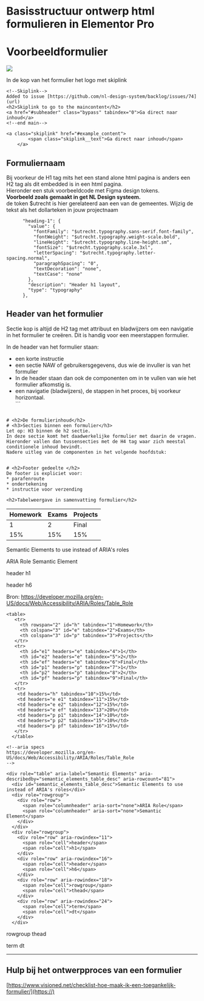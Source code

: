 # Basisstructuur ontwerp html formulieren in Elementor Pro

# Voorbeeldformulier

![](https://i.imgur.com/EW9vmj3.png)

In de kop van het formulier het logo met skiplink

```
<!--Skiplink-->
Added to issue [https://github.com/nl-design-system/backlog/issues/74](url)
<h2>Skiplink to go to the maincontent</h2>
<a href="#subheader" class="bypass" tabindex="0">Ga direct naar inhoud</a>
<!--end main-->

<a class="skiplink" href="#example_content">
        <span class="skiplink__text">Ga direct naar inhoud</span>
    </a>
```

## Formuliernaam

Bij voorkeur de H1 tag mits het een stand alone html pagina is anders een H2 tag als dit embedded is in een html pagina.  
Hieronder een stuk voorbeeldcode met Figma design tokens.  
**Voorbeeld zoals gemaakt in get NL Design systeem.**  
de token $utrecht is hier gerelateerd aan een van de gemeentes. Wijzig de tekst als het dollarteken in jouw projectnaam

```
      "heading-1": {
        "value": {
          "fontFamily": "$utrecht.typography.sans-serif.font-family",
          "fontWeight": "$utrecht.typography.weight-scale.bold",
          "lineHeight": "$utrecht.typography.line-height.sm",
          "fontSize": "$utrecht.typography.scale.3xl",
          "letterSpacing": "$utrecht.typography.letter-spacing.normal",
          "paragraphSpacing": "0",
          "textDecoration": "none",
          "textCase": "none"
        },
        "description": "Header h1 layout",
        "type": "typography"
      },
```

## Header van het formulier

Sectie kop is altijd de H2 tag met attribuut en bladwijzers om een navigatie in het formulier te creëren. Dit is handig voor een meerstappen formulier.

In de header van het formulier staan:

*   een korte instructie
*   een sectie NAW of gebruikersgegevens, dus wie de invuller is van het formulier
*   In de header staan dan ook de componenten om in te vullen van wie het formulier afkomstig is.
*   een navigatie (bladwijzers), de stappen in het proces, bij voorkeur horizontaal.  
    \`\`\`

```

# <h2>De formulierinhoud</h2>
# <h3>Secties binnen een formulier</h3> 
Let op: H3 binnen de h2 sectie.
In deze sectie komt het daadwerkelijke formulier met daarin de vragen.
Hieronder vallen dan tussensecties met de H4 tag waar zich meestal conditionele inhoud bevindt.
Nadere uitleg van de componenten in het volgende hoofdstuk:
```

```

# <h2>Footer gedeelte </h2>
De footer is expliciet voor:
* parafenroute
* ondertekening
* instructie voor verzending 
```

```
<h2>Tabelweergave in samenvatting formulier</h2>
```

| Homework | Exams | Projects |
| --- | --- | --- |
| 1 | 2 | Final |
| 15% | 15% | 15% |

Semantic Elements to use instead of ARIA's roles

ARIA Role Semantic Element

header h1

header h6

Bron: https://developer.mozilla.org/en-US/docs/Web/Accessibility/ARIA/Roles/Table_Role

```
<table>
   <tr>
     <th rowspan="2" id="h" tabindex="1">Homework</th>
     <th colspan="3" id="e" tabindex="2">Exams</th>
     <th colspan="3" id="p" tabindex="3">Projects</th>
   </tr>
   <tr>
     <th id="e1" headers="e" tabindex="4">1</th>
     <th id="e2" headers="e" tabindex="5">2</th>
     <th id="ef" headers="e" tabindex="6">Final</th>
     <th id="p1" headers="p" tabindex="7">1</th>
     <th id="p2" headers="p" tabindex="8">2</th>
     <th id="pf" headers="p" tabindex="9">Final</th>
   </tr>
   <tr>
    <td headers="h" tabindex="10">15%</td>
    <td headers="e e1" tabindex="11">15%</td>
    <td headers="e e2" tabindex="12">15%</td>
    <td headers="e ef" tabindex="13">20%</td>
    <td headers="p p1" tabindex="14">10%</td>
    <td headers="p p2" tabindex="15">10%</td>
    <td headers="p pf" tabindex="16">15%</td>
   </tr>
  </table>
  
<!--aria specs
https://developer.mozilla.org/en-US/docs/Web/Accessibility/ARIA/Roles/Table_Role    
-->

<div role="table" aria-label="Semantic Elements" aria-describedby="semantic_elements_table_desc" aria-rowcount="81">
  <div id="semantic_elements_table_desc">Semantic Elements to use instead of ARIA's roles</div>
  <div role="rowgroup">
    <div role="row">
      <span role="columnheader" aria-sort="none">ARIA Role</span>
      <span role="columnheader" aria-sort="none">Semantic Element</span>
    </div>
  </div>
  <div role="rowgroup">
    <div role="row" aria-rowindex="11">
      <span role="cell">header</span>
      <span role="cell">h1</span>
    </div>
    <div role="row" aria-rowindex="16">
      <span role="cell">header</span>
      <span role="cell">h6</span>
    </div>
    <div role="row" aria-rowindex="18">
      <span role="cell">rowgroup</span>
      <span role="cell">thead</span>
    </div>
    <div role="row" aria-rowindex="24">
      <span role="cell">term</span>
      <span role="cell">dt</span>
    </div>
  </div>
```

rowgroup thead

term dt

---

## Hulp bij het ontwerpproces van een formulier

[https://www.visioned.net/checklist-hoe-maak-ik-een-toegankelijk-formulier/](https://)
